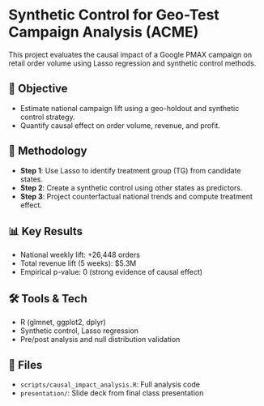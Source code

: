 # Synthetic Control for Geo-Test Campaign Analysis (ACME)

This project evaluates the causal impact of a Google PMAX campaign on retail order volume using Lasso regression and synthetic control methods.

## 📌 Objective
- Estimate national campaign lift using a geo-holdout and synthetic control strategy.
- Quantify causal effect on order volume, revenue, and profit.

## 🧠 Methodology
- **Step 1**: Use Lasso to identify treatment group (TG) from candidate states.
- **Step 2**: Create a synthetic control using other states as predictors.
- **Step 3**: Project counterfactual national trends and compute treatment effect.

## 📊 Key Results
- National weekly lift: +26,448 orders
- Total revenue lift (5 weeks): $5.3M
- Empirical p-value: 0 (strong evidence of causal effect)

## 🛠️ Tools & Tech
- R (glmnet, ggplot2, dplyr)
- Synthetic control, Lasso regression
- Pre/post analysis and null distribution validation

## 📄 Files
- `scripts/causal_impact_analysis.R`: Full analysis code
- `presentation/`: Slide deck from final class presentation
